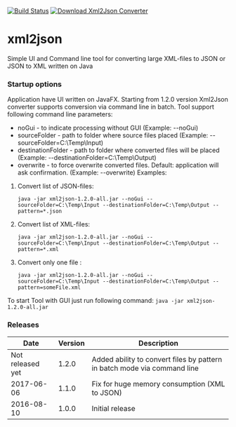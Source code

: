 [![Build Status](https://travis-ci.org/AntonMykolaienko/xml2json.svg?branch=master)](https://travis-ci.org/AntonMykolaienko/xml2json) [![Download Xml2Json Converter](https://img.shields.io/sourceforge/dm/xml2json-converter.svg)](https://sourceforge.net/projects/xml2json-converter/files/latest/download)
# xml2json
Simple UI and Command line tool for converting large XML-files to JSON or JSON to XML written on Java

### Startup options
Application have UI written on JavaFX. Starting from 1.2.0 version Xml2Json converter supports conversion via command line in batch. 
Tool support following command line parameters:
- noGui - to indicate processing without GUI (Example: --noGui)
- sourceFolder - path to folder where source files placed (Example: --sourceFolder=C:\Temp\Input)
- destinationFolder - path to folder where converted files will be placed (Example: --destinationFolder=C:\Temp\Output)
- overwrite - to force overwrite converted files. Default: application will ask confirmation. (Example: --overwrite)
Examples:
1. Convert list of JSON-files:
	```
	java -jar xml2json-1.2.0-all.jar --noGui --sourceFolder=C:\Temp\Input --destinationFolder=C:\Temp\Output --pattern=*.json
	```
2. Convert list of XML-files:
	```
	java -jar xml2json-1.2.0-all.jar --noGui --sourceFolder=C:\Temp\Input --destinationFolder=C:\Temp\Output --pattern=*.xml
	```
3. Convert only one file :
	```
	java -jar xml2json-1.2.0-all.jar --noGui --sourceFolder=C:\Temp\Input --destinationFolder=C:\Temp\Output --pattern=someFile.xml
	```
	
To start Tool with GUI just run following command: 
	```
	java -jar xml2json-1.2.0-all.jar
	```

### Releases
Date | Version | Description
-----|---------|------------
Not released yet|1.2.0|Added ability to convert files by pattern in batch mode via command line
2017-06-06|1.1.0|Fix for huge memory consumption (XML to JSON)
2016-08-10|1.0.0|Initial release
